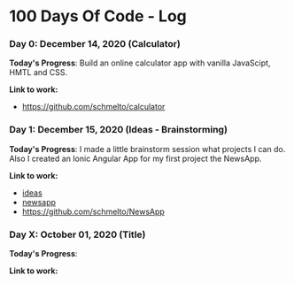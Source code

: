 # 100 Days Of Code - Log

### Day 0: December 14, 2020 (Calculator)

**Today's Progress**:
Build an online calculator app with vanilla JavaScipt, HMTL and CSS.

**Link to work:**
* https://github.com/schmelto/calculator


### Day 1: December 15, 2020 (Ideas - Brainstorming)

**Today's Progress**:
I made a little brainstorm session what projects I can do.
Also I created an Ionic Angular App for my first project the NewsApp.

**Link to work:**
* [ideas](/img/2020_12_15-ideas.jpg)
* [newsapp](/img/2020_12_15-NewsApp.jpg)
* https://github.com/schmelto/NewsApp








### Day X: October 01, 2020 (Title)

**Today's Progress**:

**Link to work:**
